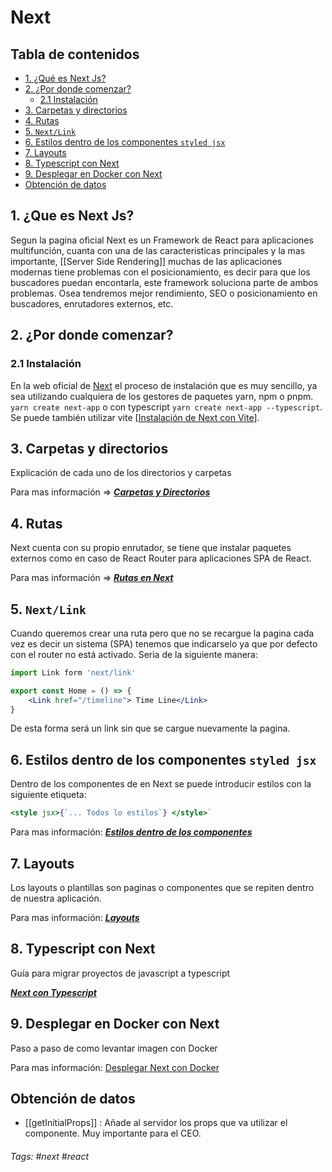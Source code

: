 # Next

## Tabla de contenidos

- [1. ¿Qué es Next Js?](#1--que-es-next-js-)
- [2. ¿Por donde comenzar?](#2--por-donde-comenzar-)
  - [2.1 Instalación](#21-instalaci-n)
- [3. Carpetas y directorios](#3-carpetas-y-directorios)
- [4. Rutas](#4-rutas)
- [5. `Next/Link`](#5--next-link-)
- [6. Estilos dentro de los componentes `styled jsx`](#6-estilos-dentro-de-los-componentes--styled-jsx-)
- [7. Layouts](#7-layouts)
- [8. Typescript con Next](#8-typescript-con-next)
- [9. Desplegar en Docker con Next](#9-desplegar-en-docker-con-next)
- [Obtención de datos](#obtenci-n-de-datos)

## 1. ¿Que es Next Js?

Segun la pagina oficial Next es un Framework de React para aplicaciones multifunción, cuanta con una de las caracteristicas principales y la mas importante, [[Server Side Rendering]] muchas de las aplicaciones modernas tiene problemas con el posicionamiento, es decir para que los buscadores puedan encontarla, este framework soluciona parte de ambos problemas. Osea tendremos mejor rendimiento, SEO o posicionamiento en buscadores, enrutadores externos, etc.

## 2. ¿Por donde comenzar?

### 2.1 Instalación

En la web oficial de [Next](https://nextjs.org/docs/getting-started) el proceso de instalación que es muy sencillo, ya sea utilizando cualquiera de los gestores de paquetes yarn, npm o pnpm.
` yarn create next-app` o con typescript `yarn create next-app --typescript`.
Se puede también utilizar vite [[Instalación de Next con Vite]()].

## 3. Carpetas y directorios

Explicación de cada uno de los directorios y carpetas

Para mas información => **_[Carpetas y Directorios](002%20Carpetas%20y%20Directorios.md)_**

## 4. Rutas

Next cuenta con su propio enrutador, se tiene que instalar paquetes externos como en caso de React Router para aplicaciones SPA de React.

Para mas información => **_[Rutas en Next](005%20Rutas%20en%20Next.md)_**

## 5. `Next/Link`

Cuando queremos crear una ruta pero que no se recargue la pagina cada vez es decir un sistema (SPA) tenemos que indicarselo ya que por defecto con el router no está activado. Seria de la siguiente manera:

```jsx
import Link form 'next/link'

export const Home = () => {
	<Link href="/timeline"> Time Line</Link>
}
```

De esta forma será un link sin que se cargue nuevamente la pagina.

## 6. Estilos dentro de los componentes `styled jsx`

Dentro de los componentes de en Next se puede introducir estilos con la siguiente etiqueta:

```jsx
<style jsx>{`... Todos lo estilos`} </style>`
```

Para mas información: **_[Estilos dentro de los componentes](004%20Estilos%20dentro%20de%20los%20componentes.md)_**

## 7. Layouts

Los layouts o plantillas son paginas o componentes que se repiten dentro de nuestra aplicación.

Para mas información: **_[Layouts](006%20Layouts.md)_**

## 8. Typescript con Next

Guía para migrar proyectos de javascript a typescript

**_[Next con Typescript](007%20Next%20con%20Typescript.md)_**

## 9. Desplegar en Docker con Next

Paso a paso de como levantar imagen con Docker

Para mas información: [Desplegar Next con Docker](009%20Desplegar%20Next%20con%20Docker.md)

## Obtención de datos

- [[getInitialProps]] : Añade al servidor los props que va utilizar el componente. Muy importante para el CEO.

###### Tags: #next #react
